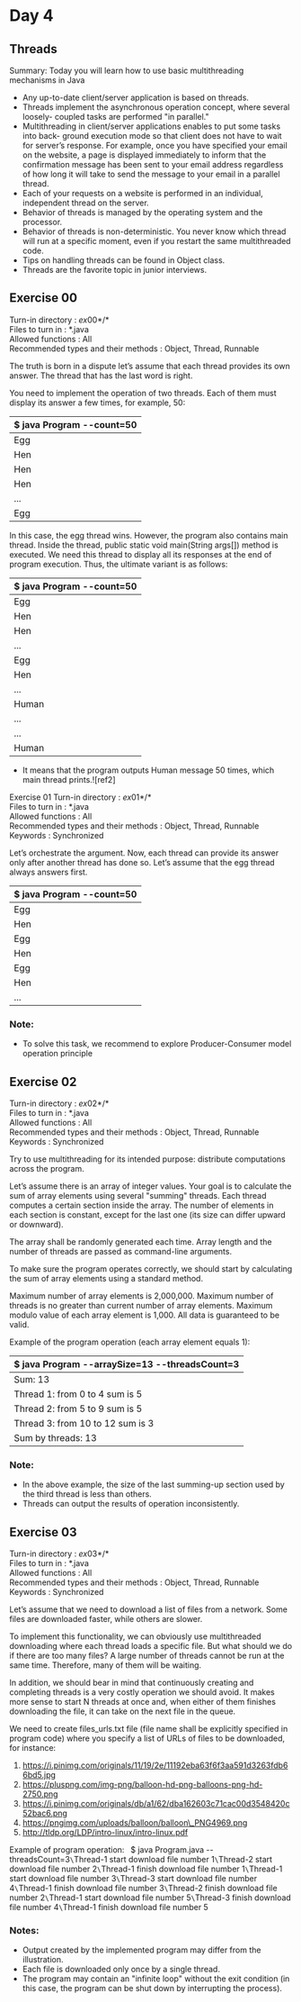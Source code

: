 # Day 4
## Threads

Summary: Today you will learn how to use basic multithreading mechanisms in Java

- Any up-to-date client/server application is based on threads.
- Threads implement the asynchronous operation concept, where several loosely- coupled tasks are performed "in parallel."
- Multithreading in client/server applications enables to put some tasks into back- ground execution mode so that client does not have to wait for server’s response. For example, once you have specified your email on the website, a page is displayed immediately to inform that the confirmation message has been sent to your email address regardless of how long it will take to send the message to your email in a parallel thread.
- Each of your requests on a website is performed in an individual, independent thread on the server.
- Behavior of threads is managed by the operating system and the processor.
- Behavior of threads is non-deterministic. You never know which thread will run at a specific moment, even if you restart the same multithreaded code.
- Tips on handling threads can be found in Object class.
- Threads are the favorite topic in junior interviews.


## Exercise 00 
Turn-in directory : *ex*00*/* \
Files to turn in : \*.java \
Allowed functions : All \
Recommended types and their methods : Object, Thread, Runnable

The truth is born in a dispute let’s assume that each thread provides its own answer. The thread that has the last word is right.

You need to implement the operation of two threads. Each of them must display its answer a few times, for example, 50:



|$ java Program --count=50|
| - |
|Egg|
|Hen|
|Hen|
|Hen|
|...|
|Egg|

In this case, the egg thread wins. However, the program also contains main thread. Inside the thread, public static void main(String args[]) method is executed. We need this thread to display all its responses at the end of program execution. Thus, the ultimate variant is as follows:



|$ java Program --count=50|
| - |
|Egg|
|Hen|
|Hen|
|...|
|Egg|
|Hen|
|...|
|Human|
|...|
|...|
|Human|

- It means that the program outputs Human message 50 times, which main thread prints.![ref2]

Exercise 01
Turn-in directory : *ex*01*/* \
Files to turn in : \*.java \
Allowed functions : All \
Recommended types and their methods : Object, Thread, Runnable Keywords : Synchronized 

Let’s orchestrate the argument. Now, each thread can provide its answer only after another thread has done so. Let’s assume that the egg thread always answers first.



|$ java Program --count=50|
| - |
|Egg|
|Hen|
|Egg|
|Hen|
|Egg|
|Hen|
|...|

### Note:
- To solve this task, we recommend to explore Producer-Consumer model operation principle


## Exercise 02
Turn-in directory : *ex*02*/* \
Files to turn in : \*.java \
Allowed functions : All \
Recommended types and their methods : Object, Thread, Runnable Keywords : Synchronized

Try to use multithreading for its intended purpose: distribute computations across the program.

Let’s assume there is an array of integer values. Your goal is to calculate the sum of array elements using several "summing" threads. Each thread computes a certain section inside the array. The number of elements in each section is constant, except for the last one (its size can differ upward or downward).

The array shall be randomly generated each time. Array length and the number of threads are passed as command-line arguments.

To make sure the program operates correctly, we should start by calculating the sum of array elements using a standard method.

Maximum number of array elements is 2,000,000. Maximum number of threads is no greater than current number of array elements. Maximum modulo value of each array element is 1,000. All data is guaranteed to be valid.

Example of the program operation (each array element equals 1):



|$ java Program --arraySize=13 --threadsCount=3|
| - |
|Sum: 13|
|Thread 1: from 0 to 4 sum is 5|
|Thread 2: from 5 to 9 sum is 5|
|Thread 3: from 10 to 12 sum is 3|
|Sum by threads: 13|

### Note:

- In the above example, the size of the last summing-up section used by the third thread is less than others.
- Threads can output the results of operation inconsistently.

## Exercise 03
Turn-in directory : *ex*03*/* \
Files to turn in : \*.java \
Allowed functions : All \
Recommended types and their methods : Object, Thread, Runnable Keywords : Synchronized

Let’s assume that we need to download a list of files from a network. Some files are downloaded faster, while others are slower.

To implement this functionality, we can obviously use multithreaded downloading where each thread loads a specific file. But what should we do if there are too many files? A large number of threads cannot be run at the same time. Therefore, many of them will be waiting.

In addition, we should bear in mind that continuously creating and completing threads is a very costly operation we should avoid. It makes more sense to start N threads at once and, when either of them finishes downloading the file, it can take on the next file in the queue.

We need to create files\_urls.txt file (file name shall be explicitly specified in program code) where you specify a list of URLs of files to be downloaded, for instance:

  1. https://i.pinimg.com/originals/11/19/2e/11192eba63f6f3aa591d3263fdb66bd5.jpg 
  2. https://pluspng.com/img-png/balloon-hd-png-balloons-png-hd-2750.png
  3. https://i.pinimg.com/originals/db/a1/62/dba162603c71cac00d3548420c52bac6.png 
  4. https://pngimg.com/uploads/balloon/balloon\_PNG4969.png
  5. http://tldp.org/LDP/intro-linux/intro-linux.pdf

Example of program operation:
`
`$ java Program.java --threadsCount=3` \
`Thread-1 start download file number 1` \
`Thread-2 start download file number 2` \
`Thread-1 finish download file number 1` \
`Thread-1 start download file number 3` \
`Thread-3 start download file number 4` \
`Thread-1 finish download file number 3` \
`Thread-2 finish download file number 2` \
`Thread-1 start download file number 5` \
`Thread-3 finish download file number 4` \
`Thread-1 finish download file number 5`
`
### Notes:

- Output created by the implemented program may differ from the illustration.
- Each file is downloaded only once by a single thread.
- The program may contain an "infinite loop" without the exit condition (in this case, the program can be shut down by interrupting the process).
